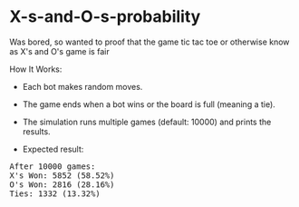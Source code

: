 # X-s-and-O-s-probability
Was bored, so wanted to proof that the game tic tac toe or otherwise know as X's and O's game is fair

How It Works:
* Each bot makes random moves.
* The game ends when a bot wins or the board is full (meaning a tie).
* The simulation runs multiple games (default: 10000) and prints the results.

* Expected result:
<pre>After 10000 games:
X's Won: 5852 (58.52%)
O's Won: 2816 (28.16%)
Ties: 1332 (13.32%)</pre>
